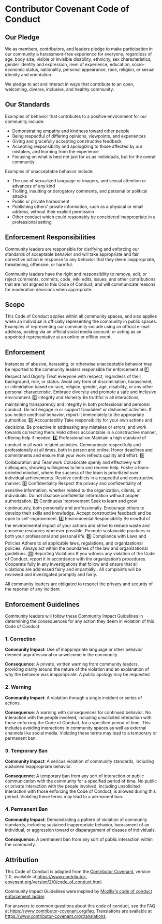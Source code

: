 # Contributor Covenant Code of Conduct

## Our Pledge

We as members, contributors, and leaders pledge to make participation in our
community a harassment-free experience for everyone, regardless of age, body
size, visible or invisible disability, ethnicity, sex characteristics, gender
identity and expression, level of experience, education, socio-economic status,
nationality, personal appearance, race, religion, or sexual identity
and orientation.

We pledge to act and interact in ways that contribute to an open, welcoming,
diverse, inclusive, and healthy community.

## Our Standards

Examples of behavior that contributes to a positive environment for our
community include:

* Demonstrating empathy and kindness toward other people
* Being respectful of differing opinions, viewpoints, and experiences
* Giving and gracefully accepting constructive feedback
* Accepting responsibility and apologizing to those affected by our mistakes,
  and learning from the experience
* Focusing on what is best not just for us as individuals, but for the
  overall community

Examples of unacceptable behavior include:

* The use of sexualized language or imagery, and sexual attention or
  advances of any kind
* Trolling, insulting or derogatory comments, and personal or political attacks
* Public or private harassment
* Publishing others' private information, such as a physical or email
  address, without their explicit permission
* Other conduct which could reasonably be considered inappropriate in a
  professional setting

## Enforcement Responsibilities

Community leaders are responsible for clarifying and enforcing our standards of
acceptable behavior and will take appropriate and fair corrective action in
response to any behavior that they deem inappropriate, threatening, offensive,
or harmful.

Community leaders have the right and responsibility to remove, edit, or reject
comments, commits, code, wiki edits, issues, and other contributions that are
not aligned to this Code of Conduct, and will communicate reasons for moderation
decisions when appropriate.

## Scope

This Code of Conduct applies within all community spaces, and also applies when
an individual is officially representing the community in public spaces.
Examples of representing our community include using an official e-mail address,
posting via an official social media account, or acting as an appointed
representative at an online or offline event.

## Enforcement

Instances of abusive, harassing, or otherwise unacceptable behavior may be
reported to the community leaders responsible for enforcement at
1️⃣ Respect and Dignity Treat everyone with respect, regardless of their background, role, or status. Avoid any form of discrimination, harassment, or intimidation based on race, religion, gender, age, disability, or any other personal characteristic. Embrace diversity and promote a safe and inclusive environment. 2️⃣ Integrity and Honesty Be truthful in all interactions, maintaining transparency and integrity in both professional and personal conduct. Do not engage in or support fraudulent or dishonest activities. If you notice unethical behavior, report it immediately to the appropriate authorities. 3️⃣ Accountability Take responsibility for your own actions and decisions. Be proactive in addressing any mistakes or errors, and work towards correcting them. Hold others accountable in a constructive manner, offering help if needed. 4️⃣ Professionalism Maintain a high standard of conduct in all work-related activities. Communicate respectfully and professionally at all times, both in person and online. Honor deadlines and commitments and ensure that your work reflects quality and effort. 5️⃣ Collaboration and Teamwork Collaborate openly and effectively with colleagues, showing willingness to help and receive help. Foster a team-oriented mindset, where the success of the team is prioritized over individual achievements. Resolve conflicts in a respectful and constructive manner. 6️⃣ Confidentiality Respect the privacy and confidentiality of sensitive information, whether related to the organization, clients, or individuals. Do not disclose confidential information without proper authorization. 7️⃣ Continuous Improvement Seek to learn and grow continuously, both personally and professionally. Encourage others to develop their skills and knowledge. Accept constructive feedback and be open to self-improvement. 8️⃣ Environmental Responsibility Be mindful of the environmental impact of your actions and strive to reduce waste and conserve resources wherever possible. Promote sustainable practices in both your professional and personal life. 9️⃣ Compliance with Laws and Policies Adhere to all applicable laws, regulations, and organizational policies. Always act within the boundaries of the law and organizational guidelines. 🔟 Reporting Violations If you witness any violation of the Code of Conduct, report it in accordance with the organization’s procedures. Cooperate fully in any investigations that follow and ensure that all violations are addressed fairly and impartially..
All complaints will be reviewed and investigated promptly and fairly.

All community leaders are obligated to respect the privacy and security of the
reporter of any incident.

## Enforcement Guidelines

Community leaders will follow these Community Impact Guidelines in determining
the consequences for any action they deem in violation of this Code of Conduct:

### 1. Correction

**Community Impact**: Use of inappropriate language or other behavior deemed
unprofessional or unwelcome in the community.

**Consequence**: A private, written warning from community leaders, providing
clarity around the nature of the violation and an explanation of why the
behavior was inappropriate. A public apology may be requested.

### 2. Warning

**Community Impact**: A violation through a single incident or series
of actions.

**Consequence**: A warning with consequences for continued behavior. No
interaction with the people involved, including unsolicited interaction with
those enforcing the Code of Conduct, for a specified period of time. This
includes avoiding interactions in community spaces as well as external channels
like social media. Violating these terms may lead to a temporary or
permanent ban.

### 3. Temporary Ban

**Community Impact**: A serious violation of community standards, including
sustained inappropriate behavior.

**Consequence**: A temporary ban from any sort of interaction or public
communication with the community for a specified period of time. No public or
private interaction with the people involved, including unsolicited interaction
with those enforcing the Code of Conduct, is allowed during this period.
Violating these terms may lead to a permanent ban.

### 4. Permanent Ban

**Community Impact**: Demonstrating a pattern of violation of community
standards, including sustained inappropriate behavior,  harassment of an
individual, or aggression toward or disparagement of classes of individuals.

**Consequence**: A permanent ban from any sort of public interaction within
the community.

## Attribution

This Code of Conduct is adapted from the [Contributor Covenant][homepage],
version 2.0, available at
https://www.contributor-covenant.org/version/2/0/code_of_conduct.html.

Community Impact Guidelines were inspired by [Mozilla's code of conduct
enforcement ladder](https://github.com/mozilla/diversity).

[homepage]: https://www.contributor-covenant.org

For answers to common questions about this code of conduct, see the FAQ at
https://www.contributor-covenant.org/faq. Translations are available at
https://www.contributor-covenant.org/translations.
